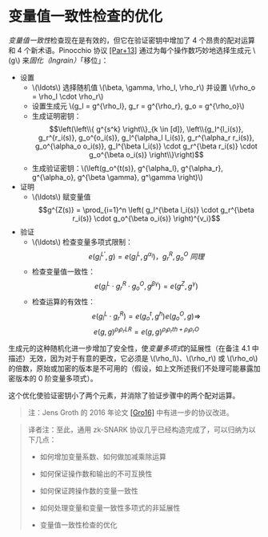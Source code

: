 # 变量值一致性检查的优化

*变量值一致性*检查现在是有效的，但它在验证密钥中增加了 4 个昂贵的配对运算和 4 个新术语。Pinocchio 协议 [[Par+13]](./references.md#Par+13) 通过为每个操作数巧妙地选择生成元 \\(g\\) 来*固化（Ingrain）*「移位」：

* 设置
  * \\(\ldots\\) 选择随机值 \\(\beta, \gamma, \rho_l, \rho_r\\) 并设置 \\(\rho_o = \rho_l \cdot \rho_r\\)
  * 设置生成元 \\(g_l = g^{\rho_l}, g_r = g^{\rho_r}, g_o = g^{\rho_o}\\)
  * 生成证明密钥：
    $$\left(\left\\{ g^{s^k} \right\\}_{k \in [d]}, \left\\{g_l^{l_i(s)}, g_r^{r_i(s)}, g_o^{o_i(s)}, g_l^{\alpha_l l_i(s)}, g_r^{\alpha_r r_i(s)}, g_o^{\alpha_o o_i(s)}, g_l^{\beta l_i(s)} \cdot g_r^{\beta r_i(s)} \cdot g_o^{\beta o_i(s)} \right\\}\right)$$
  * 生成验证密钥：\\(\left(g_o^{t(s)}, g^{\alpha_l}, g^{\alpha_r}, g^{\alpha_o}, g^{\beta \gamma}, g^\gamma \right)\\)
* 证明
  * \\(\ldots\\) 赋变量值
    $$g^{Z(s)} = \prod_{i=1}^n \left( g_l^{\beta l_i(s)} \cdot g_r^{\beta r_i(s)} \cdot g_o^{\beta o_i(s)} \right)^{v_i}$$
* 验证
  * \\(\ldots\\) 检查变量多项式限制：
    $$e\left( g_l^{L'}, g \right) = e\left( g_l^{L}, g^{\alpha_l} \right)，g_r^{R}, g_o^{O} \ 同理$$
  * 检查变量值一致性：
    $$e\left( g_l^{L} \cdot g_r^{R} \cdot g_o^{O}, g^{\beta \gamma} \right) = e\left( g^{Z}, g^\gamma \right)$$
  * 检查运算的有效性：
    $$e\left( g_l^{L} \cdot g_r^{R} \right) = e\left( g_o^t, g^h \right) e\left( g_o^O, g \right) \Rightarrow$$
    $${e\left( g, g \right)}^{\rho_l \rho_r L R} = {e\left( g, g \right)}^{\rho_l \rho_r th + \rho_l \rho_r O}$$

生成元的这种随机化进一步增加了安全性，使*变量多项式*的延展性（在备注 4.1 中描述）无效，因为对于有意的更改，它必须是 \\(\rho_l\\)、\\(\rho_r\\) 或 \\(\rho_o\\) 的倍数，原始或加密的版本是不可用的（假设，如上文所述我们不处理可能暴露加密版本的 0 阶变量多项式）。

这个优化使验证密钥小了两个元素，并消除了验证步骤中的两个配对运算。

> 注：Jens Groth 的 2016 年论文 [[Gro16]](./references.md#Gro16) 中有进一步的协议改进。

[](ignored)

> 译者注：至此，通用 zk-SNARK 协议几乎已经构造完成了，可以归纳为以下几点：
>
> * 如何增加变量系数、如何做加减乘除运算
>
> * 如何保证操作数和输出的不可互换性
>
> * 如何保证跨操作数的变量一致性
>
> * 如何处理变量和变量一致性多项式的非延展性
>
> * 变量值一致性检查的优化

